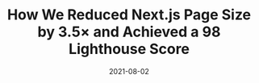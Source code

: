 ---
date: 2021-08-02
publisher: papyrusblogging
tags:
  - performance
  - nextjs
target_url: https://papyrus.dev/@PapyrusBlog/how-we-reduced-next.js-page-size-by-3.5x-and-achieved-a-98-lighthouse-score
title: How We Reduced Next.js Page Size by 3.5× and Achieved a 98 Lighthouse Score
---